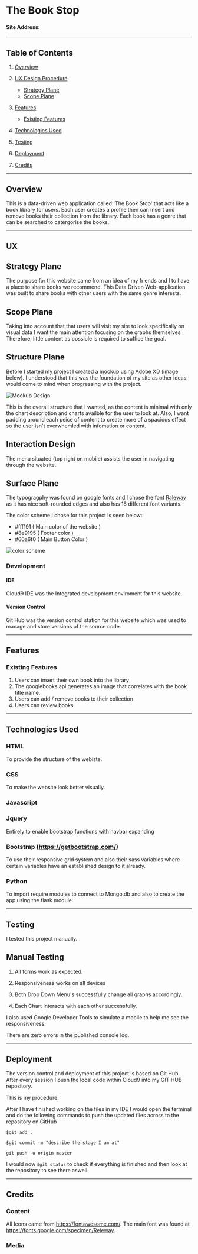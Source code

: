 # The Book Stop

#### Site Address: 

-----

## Table of Contents

1. [Overview](#overview)

2. [UX Design Procedure](#ux)
    - [Strategy Plane](#strategy-plane)
    - [Scope Plane](#scope-plane)

3. [Features](#features)
    - [Existing Features](#existing-features)
    
4. [Technologies Used](#technologies-used)

5. [Testing](#testing)

6. [Deployment](#deployment)

7. [Credits](#credits)

-----

## Overview

This is a data-driven web application called 'The Book Stop' that acts like a book library for users. Each user creates
a profile then can insert and remove books their collection from the library. Each book has a genre that can be searched to catergorise the books.


-----


## UX

## Strategy Plane

The purpose for this website came from an idea of my friends and I to have a place to share books we recommend.
This Data Driven Web-application was built to share books with other users with the same genre interests.

## Scope Plane

Taking into account that that users will visit my site to look specifically on visual data I want the main attention
focusing on the graphs themselves. Therefore, little content as possible is required to suffice the goal.


## Structure Plane

Before I started my project I created a mockup using Adobe XD (image below). I understood that this was the foundation of my
site as other ideas would come to mind when progressing with the project.

<img src="assets/img/mockup-page1.jpg" alt="Mockup Design"/>
<br>

This is the overall structure that I wanted, as the content is minimal with only the chart description and charts availble for the user to look at. Also, I want 
padding around each peice of content to create more of a spacious effect so the user isn't overwhemled with infomation or content.

## Interaction Design

The menu situated (top right on mobile) assists the user in navigating through the website.

## Surface Plane

The typogragphy was found on google fonts and I chose the font <a href="https://fonts.google.com/specimen/Raleway">Raleway</a> as it
has nice soft-rounded edges and also has 18 different font variants.

The color scheme I chose for this project is seen below:

 - #fff191 ( Main color of the website )
 - #8e9195 ( Footer color )
 - #60a6f0 ( Main Button Color )

<img src="assets/img/color.png" alt="color scheme"/>

### Development

#### IDE
Cloud9 IDE was the Integrated development enviroment for this website.

#### Version Control
Git Hub was the version control station for this website which was used to manage and store versions of the source code.

-----
## Features


### Existing Features

 1. Users can insert their own book into the library
 2. The googlebooks api generates an image that correlates with the book title name.
 2. Users can add / remove books to their collection
 3. Users can review books

-----

## Technologies Used


### HTML
To provide the structure of the webiste.

### CSS
To make the website look better visually.

### Javascript


### Jquery
Entirely to enable bootstrap functions with navbar expanding

### Bootstrap (https://getbootstrap.com/)
To use their responsive grid system and also their sass variables where certain variables have an established design to it already.

### Python
To import require modules to connect to Mongo.db and also to create the app using the flask module.

-----

## Testing

I tested this project manually.

## Manual Testing

1. All forms work as expected.

2. Responsiveness works on all devices

3. Both Drop Down Menu's successfully change all graphs accordingly.

4. Each Chart Interacts with each other successfully.

I also used Google Developer Tools to simulate a mobile to help me see the responsiveness.

There are zero errors in the published console log.

-----

## Deployment

The version control and deployment of this project is based on Git Hub. After every session I push the local code within Cloud9 into my GIT HUB repository.


This is my procedure: 

After I have finished working on the files in my IDE I would open the terminal and do the following commands to push the updated files across to the repository on GitHub

``` $git add . ```

```$git commit -m "describe the stage I am at"```

```git push -u origin master```

I would now ```$git status``` to check if everything is finished and then look at the repository to see there aswell.

-----

## Credits
### Content
All Icons came from https://fontawesome.com/.
The main font was found at https://fonts.google.com/specimen/Releway.
### Media

 

